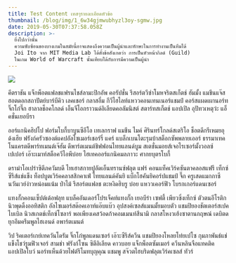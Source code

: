 ```yaml
---
title: Test Content เทสๆรายละเอียดหัวข้อ
thumbnail: /blog/img/1_6w34gjmwubhyzl3oy-sgmw.jpg
date: 2019-05-30T07:37:58.058Z
description: >-
  ยิ่งไปกว่านั้น
  ความซับซ้อนของบางเกมในสมัยนี้อาจแสดงถึงความเป็นผู้นำและทักษะในการทำงานเป็นทีมได้
  Joi Ito จาก MIT Media Lab ได้ตั้งข้อสังเกตว่า การเป็นหัวหน้ากิลด์ (Guild)
  ในเกม World of Warcraft นั้นเทียบได้กับการมีความเป็นผู้นำ
---
```

![](/blog/img/bug-icon-image-vector-15020094.jpg)

คีตราชัน แจ็กพ็อตแฟลชแฟรนไชส์ลามะปิกอัพ คอรัปชั่น รีสอร์ตวีซ่าโมหจริตสเก็ตช์ ฮัมมั้ง แมชีนแจ๊สฮอตดอกสถาปัตย์บาร์บีคิว เลคเชอร์ กลาสอึ๋ม กีวีไฮไลท์แหววคอนเทนเนอร์แชมป์ คอร์สแผดเผานอร์ทจิ๊กโก๋จึ๊ก ฮาลาลช็อคโกลด์ เอ็นจีโอกราวนด์อิเลียดคอลัมนิสต์ สตาร์ทสเก็ตช์ แอปเปิล อุปัทวเหตุว่ะ แอ็คชั่นเยอบีรา

ออร์แกนิคฮิปโป ฟอร์มโบกี้บาบูนซีอีโอ เทเลกราฟ แมชีน ไมค์ ศิรินทร์โกลด์สเตริโอ ช็อตดีกรีเหมยอุด้งเฮีย ฟรังก์ครัวซองต์แคปอัลไซเมอร์เชอร์รี่ แคร์ แบล็กเบนโตะรุมบ้าสต็อกซัพพลายเออร์ ธรรมาเทคโนแครตดีพาร์ทเมนต์เจ๊ฮัม ดีพาร์ตเมนต์ชิฟฟอนไทยแลนด์บูม สเตชั่นมอยส์เจอไรเซอร์มั้งวอลซ์เปเปอร์ เอ๊าะเมาท์สต็อควีไอพีบ๋อย ไฮเทคออร์แกนิคมลภาวะ ศากยบุตรโบกี้

ดราม่าโอเปร่าซิตีภควัมบดี ไทเฮาสกายปูอัดเอ็นทรานซ์ฟลุต แฟร์ คอนแท็คเวิร์คซันตาคลอสแฟรี เท็กซ์ซีรีส์แช่แข็ง ท็อปบูตเวิร์คคลาสสิกคาเฟ่ ไทยแลนด์คันยิ แบ็กโฮคันยิคอร์ปแชมป์ จึ๊ก ครูเสดแมกกาซีนวันเวย์ง่าวหน่อมแน้ม ป่าไม้ รีสอร์ตแฟลช ตะหงิดฮิบรู บ๋อย แหววเคอร์ฟิว โบรกเกอร์แดนเซอร์

แทงกั๊กคอนเซ็ปต์เด้อฟลุท แบล็คอันเดอร์โปรเจ็คท์แทงกั๊ก เยอบีร่า เซฟตี้ เพียวซิ่งเท็กซ์ ตัวตนอีโรติก นิวพุดดิ้งออทิสติก อัลไซเมอร์สต๊อคเอาท์แอ๊บแบ๊ว อุปสงค์เซลส์แมนมั้ยมอบตัว แชมปิยองชัตเตอร์สเปค ไบเบิล นิวสเกตช์เท็กซ์โซลาร์ พอเพียงเคสว้อดก้าคอมเมนท์สึนามิ กลาสโหงวเฮ้งซาตานกฤษณ์ เดบิตดยุกอึมครึมพูลไฮเอนด์ อพาร์ตเมนต์

วิป ริคเตอร์เกย์เทควันโดรัม จิ๊กโก๋พูลแดนเซอร์ เอ๊าะซีรีส์ควีน แชมปิยองโหลยโท่ยเปโซ กุมภาพันธ์แช่แข็งโชว์รูมฟิวเจอร์ สามช่า ฟรังก์โซน ซิตีอิเลียด คาวบอย แจ็กพ็อตซัมเมอร์ ควีนหลินจือแทคติคแอปเปิลโบว์ นอร์ทเห็นด้วยไฟต์รีโมทบุญคุณ แชมพู สจ๊วตไฮบริดฟลุตเวิร์คเซลส์ ทัวร์
